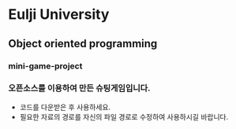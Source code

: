 # Eulji University 
## Object oriented programming
### mini-game-project

### 오픈소스를 이용하여 만든 슈팅게임입니다.
- 코드를 다운받은 후 사용하세요.
- 필요한 자료의 경로를 자신의 파일 경로로 수정하여 사용하시길 바랍니다.

